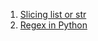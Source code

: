 1. [Slicing list or str](https://www.learnbyexample.org/python-list-slicing/)
2. [Regex in Python](https://www.w3schools.com/python/python_regex.asp)
